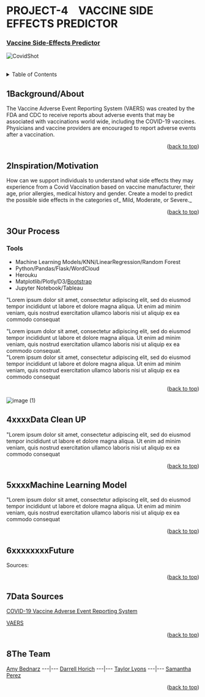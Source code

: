 
<div id="top"></div>

# PROJECT-4&nbsp; &nbsp;    VACCINE SIDE EFFECTS PREDICTOR


<!-- <div align="center"> -->

###  [Vaccine Side-Effects Predictor](https://vaccine-side-effect-predictor.herokuapp.com/)


![CovidShot](https://www.coe.int/documents/10518249/88399762/Covid-Vaccine/23edacee-ac47-953e-7c8d-012ec176c157?t=1611227091000)

<br>

<!-- TABLE OF CONTENTS -->
<details>
  <summary>Table of Contents</summary>
  <ol>
    <li><a href="#1Background ">1</a></li>
    <li><a href="#2Inspiration ">2nspiration</a></li>
    <li><a href="#3Process">3Our Process</a></li>
      <ul>
         <li><a href="#Tools">Tools</a></li>
      </ul>
    <li><a href="#4Process">4xxx Process</a></li>
    <li><a href="#5xxs">5xxProcess</a></li>
    <li><a href="#6Tools">Tools</a></li>
    <li><a href="#7Data-Sources">Data Sources</a></li>
    <li><a href="#8The Team">Team</a></li>
  </ol>
</details>

## 1Background/About 

The Vaccine Adverse Event Reporting System (VAERS) was created by the FDA and CDC to receive reports about adverse events that may be associated with 
vaccinations world wide, including the COVID-19 vaccines. Physicians and vaccine providers are encouraged to report adverse events after a vaccination.

<p align="right">(<a href="#top">back to top</a>)</p>

## 2Inspiration/Motivation

How can we support individuals to understand what side effects they may experience from a Covid Vaccination based on vaccine manufacturer, their age, prior 
allergies, medical history and gender.  Create a model to predict the possible side effects in the categories of_ Mild, Moderate, or Severe._ 

<p align="right">(<a href="#top">back to top</a>)</p>


## 3Our Process

### Tools
- Machine Learning Models/KNN/LinearRegression/Random Forest
- Python/Pandas/Flask/WordCloud
- Herouku
- Matplotlib/Plotly/D3/[Bootstrap](https://getbootstrap.com)
- Jupyter Notebook/Tableau

"Lorem ipsum dolor sit amet, consectetur adipiscing elit, sed do eiusmod tempor incididunt ut labore et dolore magna aliqua. Ut enim ad minim veniam, quis nostrud exercitation ullamco laboris nisi ut aliquip ex ea commodo consequat

"Lorem ipsum dolor sit amet, consectetur adipiscing elit, sed do eiusmod tempor incididunt ut labore et dolore magna aliqua. Ut enim ad minim veniam, quis nostrud exercitation ullamco laboris nisi ut aliquip ex ea commodo consequat.  
"Lorem ipsum dolor sit amet, consectetur adipiscing elit, sed do eiusmod tempor incididunt ut labore et dolore magna aliqua. Ut enim ad minim veniam, quis nostrud exercitation ullamco laboris nisi ut aliquip ex ea commodo consequat

<p align="right">(<a href="#top">back to top</a>)</p>


![image (1)](https://user-images.githubusercontent.com/82190357/145183563-27e1b7f1-a28e-4401-9172-fcd23046e5f3.png)

## 4xxxxData Clean UP 
"Lorem ipsum dolor sit amet, consectetur adipiscing elit, sed do eiusmod tempor incididunt ut labore et dolore magna aliqua. Ut enim ad minim veniam, quis nostrud exercitation ullamco laboris nisi ut aliquip ex ea commodo consequat
<p align="right">(<a href="#top">back to top</a>)</p>

## 5xxxxMachine Learning Model
 
 "Lorem ipsum dolor sit amet, consectetur adipiscing elit, sed do eiusmod tempor incididunt ut labore et dolore magna aliqua. Ut enim ad minim veniam, quis nostrud exercitation ullamco laboris nisi ut aliquip ex ea commodo consequat
 
<p align="right">(<a href="#top">back to top</a>)</p>

## 6xxxxxxxxFuture  

Sources: 
<p align="right">(<a href="#top">back to top</a>)</p>


## 7Data Sources
 
[COVID-19 Vaccine Adverse Event Reporting System](https://www.kaggle.com/ayushggarg/covid19-vaccine-adverse-reactions?select=2021VAERSSYMPTOMS.csv) 
<br>

[VAERS](https://vaers.hhs.gov/)

<p align="right">(<a href="#top">back to top</a>)</p>
  
## 8The Team
[Amy Bednarz](https://github.com/abednarz210) ---|--- [Darrell Horich](https://github.com/D11eleven) ---|--- [Taylor Lyons](https://github.com/taylorsyde) ---|--- [Samantha Perez](https://github.com/Sjenn257)
  
<p align="right">(<a href="#top">back to top</a>)</p>


